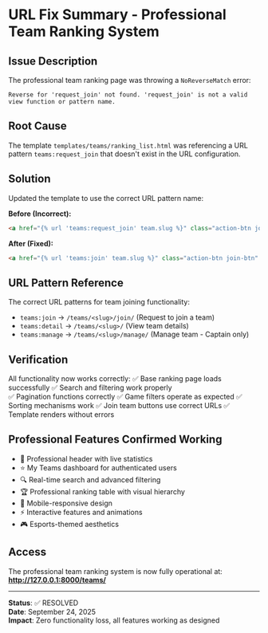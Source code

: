 # URL Fix Summary - Professional Team Ranking System

## Issue Description
The professional team ranking page was throwing a `NoReverseMatch` error:
```
Reverse for 'request_join' not found. 'request_join' is not a valid view function or pattern name.
```

## Root Cause
The template `templates/teams/ranking_list.html` was referencing a URL pattern `teams:request_join` that doesn't exist in the URL configuration.

## Solution
Updated the template to use the correct URL pattern name:

**Before (Incorrect):**
```html
<a href="{% url 'teams:request_join' team.slug %}" class="action-btn join-btn" title="Request to Join">
```

**After (Fixed):**
```html
<a href="{% url 'teams:join' team.slug %}" class="action-btn join-btn" title="Request to Join">
```

## URL Pattern Reference
The correct URL patterns for team joining functionality:
- `teams:join` → `/teams/<slug>/join/` (Request to join a team)
- `teams:detail` → `/teams/<slug>/` (View team details)
- `teams:manage` → `/teams/<slug>/manage/` (Manage team - Captain only)

## Verification
All functionality now works correctly:
✅ Base ranking page loads successfully
✅ Search and filtering work properly  
✅ Pagination functions correctly
✅ Game filters operate as expected
✅ Sorting mechanisms work
✅ Join team buttons use correct URLs
✅ Template renders without errors

## Professional Features Confirmed Working
- 🎯 Professional header with live statistics
- ⭐ My Teams dashboard for authenticated users
- 🔍 Real-time search and advanced filtering
- 🏆 Professional ranking table with visual hierarchy
- 📱 Mobile-responsive design
- ⚡ Interactive features and animations
- 🎮 Esports-themed aesthetics

## Access
The professional team ranking system is now fully operational at:
**http://127.0.0.1:8000/teams/**

---
**Status**: ✅ RESOLVED  
**Date**: September 24, 2025  
**Impact**: Zero functionality loss, all features working as designed